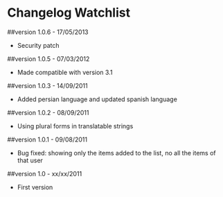 Changelog Watchlist
===================

##version 1.0.6 - 17/05/2013

* Security patch

##version 1.0.5 - 07/03/2012

* Made compatible with version 3.1

##version 1.0.3 - 14/09/2011

* Added persian language and updated spanish language

##version 1.0.2 - 08/09/2011

* Using plural forms in translatable strings

##version 1.0.1 - 09/08/2011

* Bug fixed: showing only the items added to the list, no all the items of that user

##version 1.0 - xx/xx/2011

* First version
